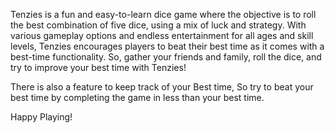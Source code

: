 Tenzies is a fun and easy-to-learn dice game where the objective is to roll the best combination of five dice, using a mix of luck and strategy. With various gameplay options and endless entertainment for all ages and skill levels, Tenzies encourages players to beat their best time as it comes with a best-time functionality. So, gather your friends and family, roll the dice, and try to improve your best time with Tenzies!

There is also a feature to keep track of your Best time, So try to beat your best time by completing the game in less than your best time.

Happy Playing!